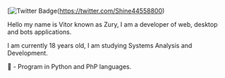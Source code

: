[![Twitter Badge](https://img.shields.io/badge/-Twitter-1ca0f1?style=flat-square&labelColor=1ca0f1&logo=twitter&logoColor=white&link=https://twitter.com/fagnerpsantos)(https://twitter.com/Shine44558800)


Hello my name is Vitor known as Zury, I am a developer of web, desktop and bots applications.

I am currently 18 years old, I am studying Systems Analysis and Development.

🤖 - Program in Python and PhP languages.
